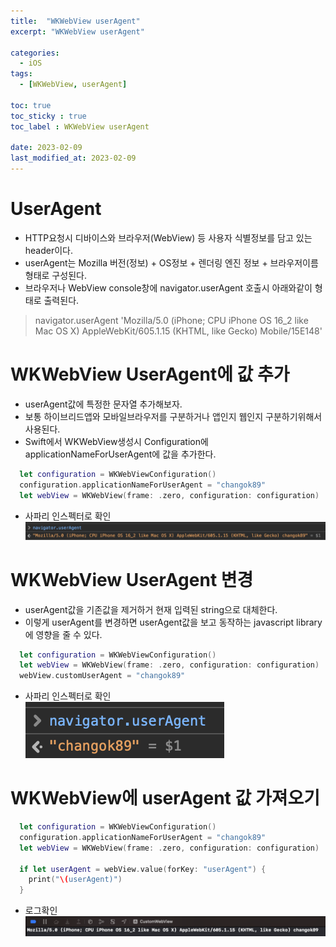 ```yaml
---
title:  "WKWebView userAgent"
excerpt: "WKWebView userAgent"

categories:
  - iOS
tags:
  - [WKWebView, userAgent]

toc: true
toc_sticky : true
toc_label : WKWebView userAgent

date: 2023-02-09
last_modified_at: 2023-02-09
---
```


# UserAgent
- HTTP요청시 디바이스와 브라우저(WebView) 등 사용자 식별정보를 담고 있는 header이다.
- userAgent는 Mozilla 버전(정보) + OS정보 + 렌더링 엔진 정보 + 브라우저이름 형태로 구성된다.
- 브라우저나 WebView console창에 navigator.userAgent 호출시 아래와같이 형태로 출력된다.

> navigator.userAgent
> 'Mozilla/5.0 (iPhone; CPU iPhone OS 16_2 like Mac OS X) AppleWebKit/605.1.15 (KHTML, like Gecko) Mobile/15E148'  

# WKWebView UserAgent에 값 추가
- userAgent값에 특정한 문자열 추가해보자.
- 보통 하이브리드앱와 모바일브라우저를 구분하거나 앱인지 웹인지 구분하기위해서 사용된다.
- Swift에서 WKWebView생성시 Configuration에 applicationNameForUserAgent에 값을 추가한다.

```Swift
  let configuration = WKWebViewConfiguration()
  configuration.applicationNameForUserAgent = "changok89"
  let webView = WKWebView(frame: .zero, configuration: configuration)
```

- 사파리 인스펙터로 확인
![Image Alt userAgent1](/assets/img/contents/userAgent/userAgent1.png)

# WKWebView UserAgent 변경
- userAgent값을 기존값을 제거하거 현재 입력된 string으로 대체한다.
- 이렇게 userAgent를 변경하면 userAgent값을 보고 동작하는 javascript library에 영향을 줄 수 있다.

```Swift
  let configuration = WKWebViewConfiguration()
  let webView = WKWebView(frame: .zero, configuration: configuration)
  webView.customUserAgent = "changok89"
```

- 사파리 인스펙터로 확인  
![Image Alt userAgent2](/assets/img/contents/userAgent/userAgent2.png)

# WKWebView에 userAgent 값 가져오기

```Swift
  let configuration = WKWebViewConfiguration()
  configuration.applicationNameForUserAgent = "changok89"
  let webView = WKWebView(frame: .zero, configuration: configuration)

  if let userAgent = webView.value(forKey: "userAgent") {
    print("\(userAgent)")
  }
```

- 로그확인
![Image Alt userAgent3](/assets/img/contents/userAgent/userAgent3.png)